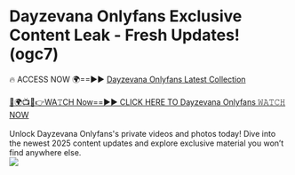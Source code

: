 # Dayzevana Onlyfans Exclusive Content Leak - Fresh Updates! (ogc7)

🔥 ACCESS NOW 🌍==►► <a href="https://tinyurl.com/kvy9nzfs" rel="nofollow">Dayzevana Onlyfans Latest Collection</a>
<br><br>
[🔴🌍📺📱👉WA𝚃CH Now==►► CLICK HERE TO Dayzevana Onlyfans 𝚆𝙰𝚃𝙲𝙷 NOW](https://tinyurl.com/kvy9nzfs)
<br><br>
Unlock Dayzevana Onlyfans's private videos and photos today! Dive into the newest 2025 content updates and explore exclusive material you won’t find anywhere else.
<br>
<a href="https://tinyurl.com/kvy9nzfs" rel="nofollow" data-target="animated-image.originalLink"><img src="https://camo.githubusercontent.com/8a4f000d20f83aca3bf7ec5f350d767afa0574a8a352519fd8cfa583a6f93a33/68747470733a2f2f692e696d6775722e636f6d2f644a486b345a712e676966" data-canonical-src="https://i.imgur.com/dJHk4Zq.gif" style="max-width: 100%; display: inline-block;" data-target="animated-image.originalImage"></a>
<br>
